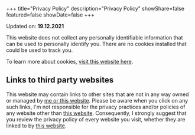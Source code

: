 +++
title="Privacy Policy"
description="Privacy Policy"
showShare=false
featured=false
showDate=false
+++

Updated on: **19.12.2021**

This website does not collect any personally identifiable information that can be used to personally identify you. 
There are no cookies installed that could be used to track you.

To learn more about cookies, [visit this website here](https://www.cookiesandyou.com).

## Links to third party websites
This website may contain links to other sites that are not in any way owned or managed by [me or this website](https://bigelectrons.com). Please
be aware when you click on any such links, I'm not responsible for the privacy practices and/or policies of any website other
than [this website](https://bigelectrons.com). Consequently, I strongly suggest that you review the privacy policy of every
website you visit, whether they are linked to by [this website](https://bigelectrons.com).